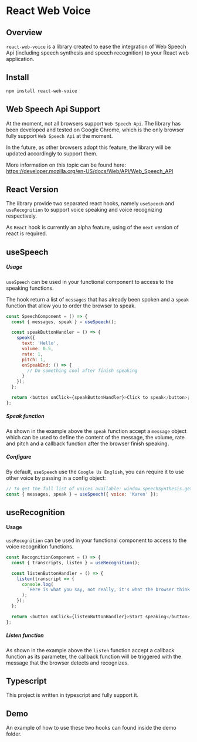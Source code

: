 # React Web Voice

## Overview

`react-web-voice` is a library created to ease the integration of Web Speech Api (including speech synthesis and speech recognition) to your React web application.

## Install

```bash
npm install react-web-voice
```

## Web Speech Api Support

At the moment, not all browsers support `Web Speech Api`. The library has been developed and tested on Google Chrome, which is the only browser fully support `Web Speech Api` at the moment.

In the future, as other browsers adopt this feature, the library will be updated accordingly to support them.

More information on this topic can be found here: https://developer.mozilla.org/en-US/docs/Web/API/Web_Speech_API

## React Version

The library provide two separated react hooks, namely `useSpeech` and `useRecognition` to support voice speaking and voice recognizing respectively.

As `React` hook is currently an alpha feature, using of the `next` version of react is required.

## useSpeech

##### Usage

`useSpeech` can be used in your functional component to access to the speaking functions.

The hook return a list of `messages` that has already been spoken and a `speak` function that allow you to order the browser to speak.

```javascript
const SpeechComponent = () => {
  const { messages, speak } = useSpeech();

  const speakButtonHandler = () => {
    speak({
      text: 'Hello',
      volume: 0.5,
      rate: 1,
      pitch: 1,
      onSpeakEnd: () => {
        // Do something cool after finish speaking
      }
    });
  };

  return <button onClick={speakButtonHandler}>Click to speak</button>;
};
```

##### Speak function

As shown in the example above the `speak` function accept a `message` object which can be used to define the content of the message, the volume, rate and pitch and a callback function after the browser finish speaking.

##### Configure

By default, `useSpeech` use the `Google Us English`, you can require it to use other voice by passing in a config object:

```javascript
// To get the full list of voices available: window.speechSynthesis.getVoices()
const { messages, speak } = useSpeech({ voice: 'Karen' });
```

## useRecognition

#### Usage

`useRecognition` can be used in your functional component to access to the voice recognition functions.

```javascript
const RecognitionComponent = () => {
  const { transcripts, listen } = useRecognition();

  const listenButtonHandler = () => {
    listen(transcript => {
      console.log(
        `Here is what you say, not really, it's what the browser think you say ${transcript}`
      );
    });
  };

  return <button onClick={listenButtonHandler}>Start speaking</button>;
};
```

##### Listen function

As shown in the example above the `listen` function accept a callback function as its parameter, the callback function will be triggered with the message that the browser detects and recognizes.

## Typescript

This project is written in typescript and fully support it.

## Demo

An example of how to use these two hooks can found inside the demo folder.
